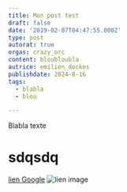 ```yaml
---
title: Mon post test
draft: false
date: '2019-02-07T04:47:55.000Z'
type: post
autorat: true
orgas: crazy_orc
content: bloubloubla
autrice: emilien_dockes
publishdate: 2024-8-16
tags:
  - blabla
  - blou

---
```


Blabla texte
# sdqsdq
[lien Google](https://google.com)
![lien image](https://esosslfiles-a.akamaihd.net/ape/uploads/2024/06/534692666de35e670766a83ab507eaba.jpg)
